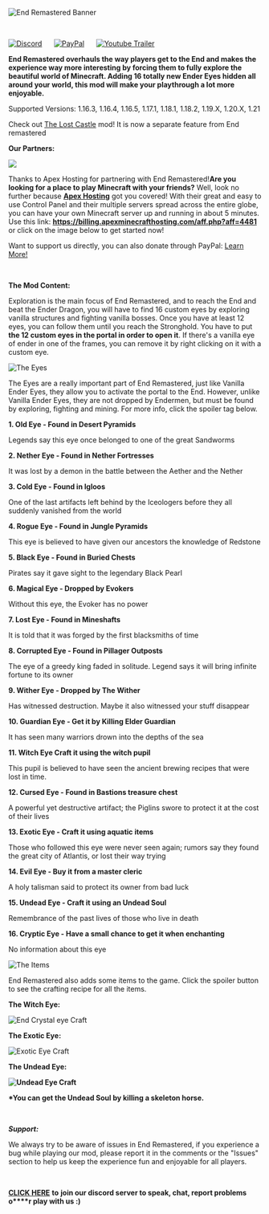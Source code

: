 ![End Remastered Banner](https://i.imgur.com/2ROuTJe.png)

  

[![Discord](https://img.shields.io/discord/781617369285263400?label=Discord&logo=Discord&logoColor=ffffff&style=for-the-badge)](https://discord.com/invite/D9cxayDNSP)      [![PayPal](https://img.shields.io/badge/PayPal-Donations-009ADC?style=for-the-badge&logo=PayPal)](https://www.paypal.com/donate/?hosted_button_id=G7P6FV26SRGS2)      [![Youtube Trailer](https://img.shields.io/badge/YouTube-Trailer-FF2020?style=for-the-badge&logo=YouTube&logoColor=FF2020)](https://www.youtube.com/watch?v=FMwke39lZu8)

**End Remastered overhauls the way players get to the End and makes the experience way more interesting by forcing them to fully explore the beautiful world of Minecraft. Adding 16 totally new Ender Eyes hidden all around your world, this mod will make your playthrough a lot more enjoyable.**

Supported Versions: 1.16.3, 1.16.4, 1.16.5, 1.17.1, 1.18.1, 1.18.2, 1.19.X, 1.20.X, 1.21

Check out [The Lost Castle](https://www.curseforge.com/minecraft/mc-mods/the-lost-castle) mod! It is now a separate feature from End remastered

**Our Partners:**

[![](https://i.imgur.com/iVozlrW.png)](https://billing.apexminecrafthosting.com/aff.php?aff=4481)

Thanks to Apex Hosting for partnering with End Remastered!**Are you looking for a place to play Minecraft with your friends?** Well, look no further because [____Apex Hosting____](https://billing.apexminecrafthosting.com/aff.php?aff=4481) got you covered! With their great and easy to use Control Panel and their multiple servers spread across the entire globe, you can have your own Minecraft server up and running in about 5 minutes. Use this link: __https://billing.apexminecrafthosting.com/aff.php?aff=4481__ or click on the image below to get started now!

Want to support us directly, you can also donate through PayPal: [Learn More!](https://www.paypal.com/donate/?hosted_button_id=G7P6FV26SRGS2)

 

**The Mod Content:**

Exploration is the main focus of End Remastered, and to reach the End and beat the Ender Dragon, you will have to find 16 custom eyes by exploring vanilla structures and fighting vanilla bosses. Once you have at least 12 eyes, you can follow them until you reach the Stronghold. You have to put **the 12 custom eyes in the portal in order to open it**. If there's a vanilla eye of ender in one of the frames, you can remove it by right clicking on it with a custom eye.

![The Eyes](https://i.imgur.com/PuRYpVn.png)

The Eyes are a really important part of End Remastered, just like Vanilla Ender Eyes, they allow you to activate the portal to the End. However, unlike Vanilla Ender Eyes, they are not dropped by Endermen, but must be found by exploring, fighting and mining. For more info, click the spoiler tag below.

**1. Old Eye - Found in Desert Pyramids**

Legends say this eye once belonged to one of the great Sandworms

**2. Nether Eye - Found in Nether Fortresses**

It was lost by a demon in the battle between the Aether and the Nether

**3. Cold Eye - Found in Igloos**

One of the last artifacts left behind by the Iceologers before they all suddenly vanished from the world

**4. Rogue Eye - Found in Jungle Pyramids**

This eye is believed to have given our ancestors the knowledge of Redstone

**5. Black Eye - Found in Buried Chests**

Pirates say it gave sight to the legendary Black Pearl

**6. Magical Eye - Dropped by Evokers**

Without this eye, the Evoker has no power

**7. Lost Eye - Found in Mineshafts**

It is told that it was forged by the first blacksmiths of time

**8. Corrupted Eye - Found in Pillager Outposts**

The eye of a greedy king faded in solitude. Legend says it will bring infinite fortune to its owner

**9. Wither Eye - Dropped by The Wither**

Has witnessed destruction. Maybe it also witnessed your stuff disappear

**10. Guardian Eye - Get it by Killing Elder Guardian**

It has seen many warriors drown into the depths of the sea

**11. Witch Eye Craft it using the witch pupil**

This pupil is believed to have seen the ancient brewing recipes that were lost in time.

**12. Cursed Eye - Found in Bastions treasure chest**

A powerful yet destructive artifact; the Piglins swore to protect it at the cost of their lives

**13. Exotic Eye - Craft it using aquatic items**

Those who followed this eye were never seen again; rumors say they found the great city of Atlantis, or lost their way trying

**14. Evil Eye - Buy it from a master cleric**

A holy talisman said to protect its owner from bad luck

**15. Undead Eye - Craft it using an Undead Soul**

Remembrance of the past lives of those who live in death

**16. Cryptic Eye - Have a small chance to get it when enchanting**

No information about this eye

![The Items](https://i.imgur.com/0RbAkjP.png)

End Remastered also adds some items to the game. Click the spoiler button to see the crafting recipe for all the items.

**The Witch Eye:**

![End Crystal eye Craft](https://i.imgur.com/hazz0fl.png)

**The Exotic Eye:**

![Exotic Eye Craft](https://i.imgur.com/4jxp3tk.png)

**The Undead Eye:**

**![Undead Eye Craft](https://i.imgur.com/kiTyyB5.png)**

**\*You can get the Undead Soul by killing a skeleton horse.**

  

_**Support:**_

We always try to be aware of issues in End Remastered, if you experience a bug while playing our mod, please report it in the comments or the "Issues" section to help us keep the experience fun and enjoyable for all players.

 

**[CLICK HERE](https://discord.gg/D9cxayDNSP)** **to** **join our discord server to speak, chat, report problems o****r play with us :)**